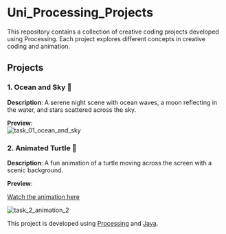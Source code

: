 # Uni_Processing_Projects

This repository contains a collection of creative coding projects developed using Processing. 
Each project explores different concepts in creative coding and animation.

## Projects

### 1. Ocean and Sky 🌌
**Description**: A serene night scene with ocean waves, a moon reflecting in the water, and stars scattered across the sky.  

**Preview**:  
![task_01_ocean_and_sky](https://github.com/user-attachments/assets/56d35654-aae8-4c9e-840e-e3ccfa418d19)




### 2. Animated Turtle 🐢
**Description**: A fun animation of a turtle moving across the screen with a scenic background.  

**Preview**:  

[Watch the animation here](https://drive.google.com/file/d/1bZUQm9CE3B0QOt6AVrDE-pIN1c6e-B9C/view?usp=drive_link)

![task_2_animation_2](https://github.com/user-attachments/assets/93769f2e-0973-463f-b29d-1aa082c4187b)


This project is developed using [Processing](https://processing.org/) and [Java](https://www.java.com/).

